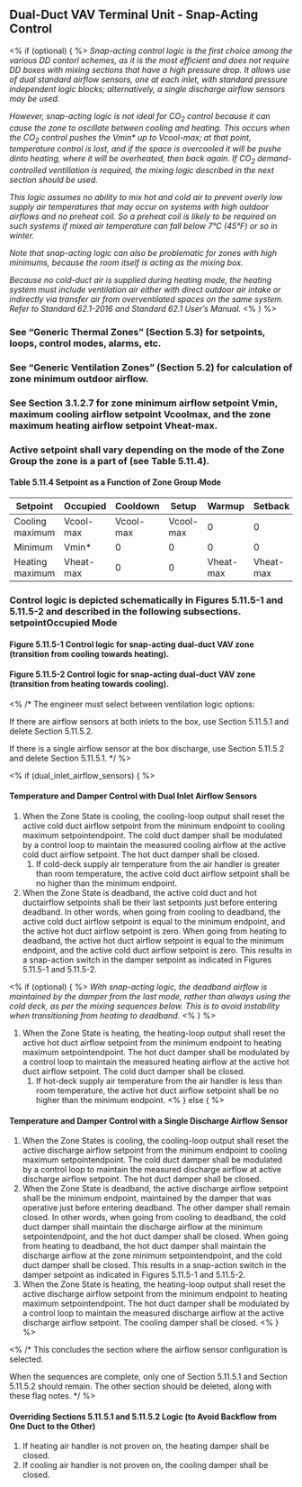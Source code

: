## Dual-Duct VAV Terminal Unit - Snap-Acting Control

<% if (optional) { %>
_Snap-acting control logic is the first choice among the various DD contorl schemes, as it is the most efficient and
does not require DD boxes with mixing sections that have a high pressure drop. It allows use of dual standard
airflow sensors, one at each inlet, with standard pressure independent logic blocks; alternatively, a single discharge
airflow sensors may be used._

_However, snap-acting logic is not ideal for CO<sub>2</sub> control because it can cause the zone to oscillate between cooling
and heating. This occurs when the CO<sub>2</sub> control pushes the Vmin\* up to Vcool-max; at that point, temperature
control is lost, and if the space is overcooled it will be pushe dinto heating, where it will be overheated, then back
again. If CO<sub>2</sub> demand-controlled ventillation is required, the mixing logic described in the next section should be
used._

_This logic assumes no ability to mix hot and cold air to prevent overly low supply air temperatures that may occur
on systems with high outdoor airflows and no preheat coil. So a preheat coil is likely to be required on such systems
if mixed air temperature can fall below 7°C (45°F) or so in winter._

_Note that snap-acting logic can also be problematic for zones with high minimums, because the room itself is acting
as the mixing box._

_Because no cold-duct air is supplied during heating mode, the heating system must include ventilation air either
with direct outdoor air intake or indirectly via transfer air from overventilated spaces on the same system. Refer to
Standard 62.1-2016 and Standard 62.1 User’s Manual._
<% } %>

### See “Generic Thermal Zones” (Section 5.3) for setpoints, loops, control modes, alarms, etc. 

### See “Generic Ventilation Zones” (Section 5.2) for calculation of zone minimum outdoor airflow.

### See Section 3.1.2.7 for zone minimum airflow setpoint Vmin, maximum cooling airflow setpoint Vcoolmax, and the zone maximum heating airflow setpoint Vheat-max.

### Active setpoint shall vary depending on the mode of the Zone Group the zone is a part of (see Table 5.11.4).

#### Table 5.11.4 Setpoint as a Function of Zone Group Mode

| Setpoint | Occupied | Cooldown | Setup | Warmup | Setback | Unoccupied |
|----------|----------|----------|-------|--------|---------|------------|
| Cooling maximum | Vcool-max | Vcool-max | Vcool-max | 0 | 0 | 0 |
| Minimum | Vmin\* | 0 | 0 | 0 | 0 | 0 |
| Heating maximum | Vheat-max | 0 | 0 | Vheat-max | Vheat-max | 0 |

### Control logic is depicted schematically in Figures 5.11.5-1 and 5.11.5-2 and described in the following subsections. setpointOccupied Mode

#### Figure 5.11.5-1 Control logic for snap-acting dual-duct VAV zone (transition from cooling towards heating).

#### Figure 5.11.5-2 Control logic for snap-acting dual-duct VAV zone (transition from heating towards cooling).

<% /*
The engineer must select between ventilation logic options:

If there are airflow sensors at both inlets to the box, use Section 5.11.5.1 and delete Section 5.11.5.2.

If there is a single airflow sensor at the box discharge, use Section 5.11.5.2 and delete Section 5.11.5.1.
*/ %>

<% if (dual_inlet_airflow_sensors) { %>
#### Temperature and Damper Control with Dual Inlet Airflow Sensors

1.  When the Zone State is cooling, the cooling-loop output shall reset the active cold duct airflow setpoint from the minimum endpoint to cooling maximum setpointendpoint. The cold duct damper shall be modulated by a control loop to maintain the measured cooling airflow at the active cold duct airflow setpoint. The hot duct damper shall be closed.
    1.  If cold-deck supply air temperature from the air handler is greater than room temperature, the active cold duct airflow setpoint shall be no higher than the minimum endpoint.
1. When the Zone State is deadband, the active cold duct and hot ductairflow setpoints shall be their last setpoints just before entering deadband. In other words, when going from cooling to deadband, the active cold duct airflow setpoint is equal to the minimum endpoint, and the active hot duct airflow setpoint is zero. When going from heating to deadband, the active hot duct airflow setpoint is equal to the minimum endpoint, and the active cold duct airflow setpoint is zero. This results in a snap-action switch in the damper setpoint as indicated in Figures 5.11.5-1 and 5.11.5-2.

<% if (optional) { %>
_With snap-acting logic, the deadband airflow is maintained by the damper from the last mode, rather than always
using the cold deck, as per the mixing sequences below. This is to avoid instability when transitioning from heating
to deadband._
<% } %>

1.  When the Zone State is heating, the heating-loop output shall reset the active hot duct  airflow setpoint from the minimum endpoint to heating maximum setpointendpoint. The hot duct damper shall be modulated by a control loop to maintain the measured heating airflow at the active hot duct airflow setpoint. The cold duct damper shall be closed.
    1. If hot-deck supply air temperature from the air handler is less than room temperature, the active hot duct airflow setpoint shall be no higher than the minimum endpoint.
<% } else { %>
#### Temperature and Damper Control with a Single Discharge Airflow Sensor

1.  When the Zone States is cooling, the cooling-loop output shall reset the active discharge airflow setpoint from the minimum endpoint to cooling maximum setpointendpoint. The cold duct damper shall be modulated by a control loop to maintain the measured discharge airflow at active discharge airflow setpoint. The hot duct damper shall be closed.
1.  When the Zone State is deadband, the active discharge airflow setpoint shall be the minimum endpoint, maintained by the damper that was operative just before entering deadband. The other damper shall remain closed. In other words, when going from cooling to deadband, the cold duct damper shall maintain the discharge airflow at the minimum setpointendpoint, and the hot duct damper shall be closed. When going from heating to deadband, the hot duct damper shall maintain the discharge airflow at the zone minimum setpointendpoint, and the cold duct damper shall be closed. This results in a snap-action switch in the damper setpoint as indicated in Figures 5.11.5-1 and 5.11.5-2.
1.  When the Zone State is heating, the heating-loop output shall reset the active discharge airflow setpoint from the minimum endpoint to heating maximum setpointendpoint. The hot duct damper shall be modulated by a control loop to maintain the measured discharge airflow at the active discharge airflow setpoint. The cooling damper shall be closed.
<% } %>

<% /*
This concludes the section where the airflow sensor configuration is selected.

When the sequences are complete, only one of Section 5.11.5.1 and Section 5.11.5.2 should remain. The other section should be deleted, along with these flag notes.
*/ %>

#### Overriding Sections 5.11.5.1 and 5.11.5.2 Logic (to Avoid Backflow from One Duct to the Other)

1.  If heating air handler is not proven on, the heating damper shall be closed.
1.  If cooling air handler is not proven on, the cooling damper shall be closed.